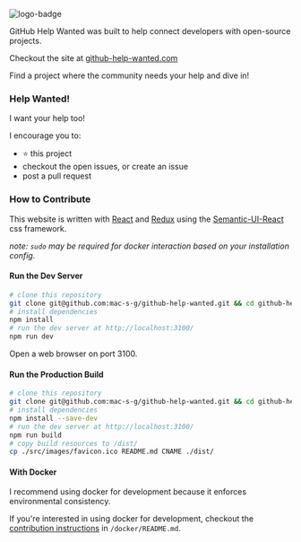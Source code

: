 ![logo-badge](https://github.com/mac-s-g/github-help-wanted/blob/master/src/images/logo-full.png?raw=true)

GitHub Help Wanted was built to help connect developers with open-source projects.

Checkout the site at [github-help-wanted.com](http://github-help-wanted.com)

Find a project where the community needs your help and dive in!

### Help Wanted!

I want your help too!

I encourage you to:

-   :star: this project
-   checkout the open issues, or create an issue
-   post a pull request

### How to Contribute

This website is written with [React](https://github.com/facebook/react) and [Redux](https://github.com/reactjs/redux) using the [Semantic-UI-React](https://react.semantic-ui.com) css framework.

_note: `sudo` may be required for docker interaction based on your installation config._

#### Run the Dev Server

```bash
# clone this repository
git clone git@github.com:mac-s-g/github-help-wanted.git && cd github-help-wanted
# install dependencies
npm install
# run the dev server at http://localhost:3100/
npm run dev
```

Open a web browser on port 3100.

#### Run the Production Build

```bash
# clone this repository
git clone git@github.com:mac-s-g/github-help-wanted.git && cd github-help-wanted
# install dependencies
npm install --save-dev
# run the dev server at http://localhost:3100/
npm run build
# copy build resources to /dist/
cp ./src/images/favicon.ico README.md CNAME ./dist/
```

#### With Docker

I recommend using docker for development because it enforces environmental consistency.

If you're interested in using docker for development, checkout the [contribution instructions](https://github.com/mac-s-g/github-help-wanted/blob/master/docker/README.md) in `/docker/README.md`.
